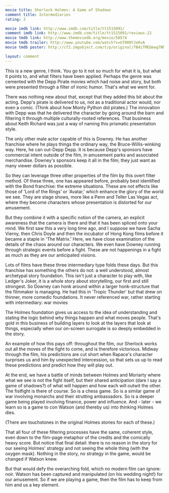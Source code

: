 ```yaml
---
movie title: Sherlock Holmes: A Game of Shadows
comment title: Intermediaries
rating: 3

movie imdb link: http://www.imdb.com/title/tt1515091/
comment imdb link: http://www.imdb.com/title/tt1515091/reviews-22
movie tmdb link: http://www.themoviedb.org/movie/58574
movie tmdb trailer: http://www.youtube.com/watch?v=Uf008YJe6vA
movie tmdb poster: http://cf2.imgobject.com/t/p/original/fB4iTMEQewg7NNkLzdCth6ZGNA0.jpg

layout: comment
---
```


This is a new genre, I think. You go to it not so much for what it is, but what it points to, and what filters have been applied. Perhaps the genre was cemented with the Depp Pirate movies which had noise and story, but both were presented through a filter of ironic humor. That's what we went for.

There was nothing new about that, except that they added this bit about the acting. Depp's pirate is delivered to us, not as a traditional actor would, nor even a comic. (Think about how Monty Python did pirates.) The innovation with Depp was that he delivered the character by going around the barn and filtering it through multiple culturally-rooted references. That business about Keith Richard was just a way of naming this prismatic presentation style.

The only other male actor capable of this is Downey. He has another franchise where he plays things the ordinary way, the Bruce-Willis-winking way. Here, he can out-Depp Depp. It is because Depp's sponsors have commercial intent outside of the film, in amusement parks and associated merchandise. Downey's sponsors keep it all in the film; they just want as many viewer dollars as possible.

So they can leverage three other properties of the film by this overt filter method. Of these three, one has appeared before, probably best identified with the Bond franchise: the extreme situations. These are not effects like those of 'Lord of the Rings' or 'Avatar,' which enhance the glory of the world we see. They are stage shows, more like a Penn and Teller Las Vegas act, where they become characters whose presentation is distorted for our amusement.

But they combine it with a specific notion of the camera, an explicit awareness that the camera is there and that it has been spliced onto your mind. We first saw this a very long time ago, and I suppose we have Sacha Vierny, then Chris Doyle and then the incubator of Hong Kong films before it became a staple in 'The Matrix.' Here, we have close examination of the details of the chaos around our characters. We even have Downey running through strategic events before a fight. These are not happenings in a fight as much as they are our anticipated visions.

Lots of films have these three intermediary type folds these days. But this franchise has something the others do not: a well understood, almost archetypal story foundation. This isn't just a character to play with, like Ledger's Joker, it is a whole story about storytelling, our first and still strongest. So Downey can honk around within a larger honk-structure that the filmmaker is managing. He had this in 'Tropic Thunder' but that drew on thinner, more comedic foundations. It never referenced war, rather starting with intermediary: war movies

The Holmes foundation gives us access to the idea of understanding and stating the logic behind why things happen and what moves people. That's gold in this business of building layers to look at the layers that look at things, especially when our on-screen surrogate is so deeply embedded in the story.

An example of how this pays off: throughout the film, our Sherlock works out all the moves of the fight to come, and is therefore victorious. Midway through the film, his predictions are cut short when Rapace's character surprises us and him by unexpected intercession, so that sets us up to read these predictions and predict how they will play out.

At the end, we have a battle of minds between Holmes and Moriarty where what we see is not the fight itself, but their shared anticipation (dare I say a game of shadows?) of what will happen and how each will outwit the other. The fistfight is there of course. So is a chess game. So is a similar game of war involving monarchs and their strutting ambassadors. So is a deeper game being played involving finance, power and influence. And - later - we learn so is a game to con Watson (and thereby us) into thinking Holmes dies.

(There are touchstones in the original Holmes stories for each of these.)

That all four of these filtering processes have the same, coherent style, even down to the film-page metaphor of the credits and the comically heavy score. But notice that final detail: there is no reason in the story for our seeing Holmes' strategy and not seeing the whole thing (with the oxygen mask). Nothing in the story, no strategy in the game, would be changed if Watson knew.

But that would defy the overarching fold, which no modern film can ignore: noir. Watson has been captured and manipulated (on his wedding night!) for our amusement. So if we are playing a game, then the film has to keep from him and us a key element.